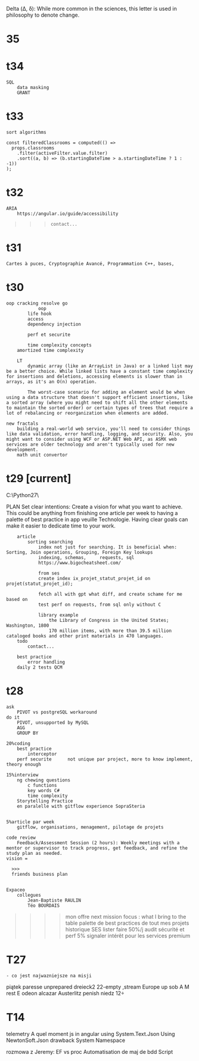 Delta (Δ, δ): While more common in the sciences, this letter is used in philosophy to denote change.

# 35
    
# t34
    SQL 
        data masking
        GRANT 
# t33
    sort algorithms

    const filteredClassrooms = computed(() =>
      props.classrooms
        .filter(activeFilter.value.filter)
        .sort((a, b) => (b.startingDateTime > a.startingDateTime ? 1 : -1))
    );

# t32
    ARIA
        https://angular.io/guide/accessibility
>>>     contact...
# t31
    
    Cartes à puces, Cryptographie Avancé, Programmation C++, bases, 

# t30

    oop cracking resolve go
                oop
            life hook
            access
            dependency injection

            perf et securite    

            time complexity concepts
        amortized time complexity

        LT
            dynamic array (like an ArrayList in Java) or a linked list may be a better choice. While linked lists have a constant time complexity for insertions and deletions, accessing elements is slower than in arrays, as it's an O(n) operation.

            The worst-case scenario for adding an element would be when using a data structure that doesn't support efficient insertions, like a sorted array (where you might need to shift all the other elements to maintain the sorted order) or certain types of trees that require a lot of rebalancing or reorganization when elements are added.

    new fractals
        building a real-world web service, you'll need to consider things like data validation, error handling, logging, and security. Also, you might want to consider using WCF or ASP.NET Web API, as ASMX web services are older technology and aren't typically used for new development.
        math unit convertor

# t29 [current] 
C:\Python27\

PLAN
Set clear intentions: Create a vision for what you want to achieve. 
This could be anything from finishing one article per week to having a palette of best practice in app veuille Technologie. 
Having clear goals can make it easier to dedicate time to your work.

        article
            sorting searching
                index not just for searching. It is beneficial when: Sorting, Join operations, Grouping, Foreign Key lookups
                indexing, schemas,     requests, sql
                https://www.bigocheatsheet.com/

                from ses
                create index ix_projet_statut_projet_id on projet(statut_projet_id);

                fetch all with gpt what diff, and create schame for me based on 
                test perf on requests, from sql only without C

                library example
                    the Library of Congress in the United States; Washington, 1800
                    170 million items, with more than 39.5 million cataloged books and other print materials in 470 languages. 
        todo 
            contact...

        best practice 
            error handling
        daily 2 tests QCM
# t28 

    ask 
        PIVOT vs postgreSQL workaround
    do it 
        PIVOT, unsupported by MySQL 
        AGG 
        GROUP BY 

    20%coding
        best practice
            interceptor 
        perf securite      not unique par project, more to know implement, theory enough

    15%interview 
        ng chewing questions
            c functions
            key words C#
            time complexity
        Storytelling Practice
        en paralelle with gitflow experience SopraSteria
            

    5%article par week    
        gitflow, organisations, menagement, pilotage de projets

    code review
        Feedback/Assessment Session (2 hours): Weekly meetings with a mentor or supervisor to track progress, get feedback, and refine the study plan as needed.
    vision = 

      >>>
      friends business plan

                 
    Expaceo 
        collegues
            Jean-Baptiste RAULIN
            Téo BOURDAIS

>>>>mon offre next mission focus :
        what I bring to the table
            palette de best practices de tout mes projets historique SES lister faire 50%/j
            audit sécurité et perf 5%
            signaler intérêt pour les services premium 

    
# T27 
    - co jest najwazniejsze na misji

piątek paresse unprepared dreieck2 22-empty ,stream Europe up
sob A M rest E odeon alcazar Austerlitz penish 
niedz 12÷

#   T14
telemetry
A quel moment js in angular 
using System.Text.Json
Using NewtonSoft.Json
drawback
System Namespace

rozmowa z Jeremy:
EF vs proc
Automatisation de maj de bdd
Script
